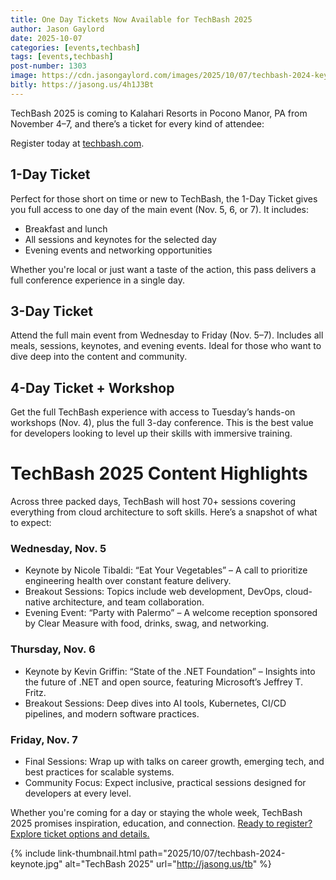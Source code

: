 ```yaml
---
title: One Day Tickets Now Available for TechBash 2025
author: Jason Gaylord
date: 2025-10-07
categories: [events,techbash]
tags: [events,techbash]
post-number: 1303
image: https://cdn.jasongaylord.com/images/2025/10/07/techbash-2024-keynote.jpg
bitly: https://jasong.us/4h1J3Bt
---
```


TechBash 2025 is coming to Kalahari Resorts in Pocono Manor, PA from November 4–7, and there’s a ticket for every kind of attendee:

Register today at [techbash.com](https://jasong.us/43XkZtc). 

## 1-Day Ticket
Perfect for those short on time or new to TechBash, the 1-Day Ticket gives you full access to one day of the main event (Nov. 5, 6, or 7). It includes:

* Breakfast and lunch
* All sessions and keynotes for the selected day
* Evening events and networking opportunities

Whether you're local or just want a taste of the action, this pass delivers a full conference experience in a single day.

## 3-Day Ticket
Attend the full main event from Wednesday to Friday (Nov. 5–7). Includes all meals, sessions, keynotes, and evening events. Ideal for those who want to dive deep into the content and community.

## 4-Day Ticket + Workshop
Get the full TechBash experience with access to Tuesday’s hands-on workshops (Nov. 4), plus the full 3-day conference. This is the best value for developers looking to level up their skills with immersive training.

# TechBash 2025 Content Highlights
Across three packed days, TechBash will host 70+ sessions covering everything from cloud architecture to soft skills. Here’s a snapshot of what to expect:

### Wednesday, Nov. 5
* Keynote by Nicole Tibaldi: “Eat Your Vegetables” – A call to prioritize engineering health over constant feature delivery.
* Breakout Sessions: Topics include web development, DevOps, cloud-native architecture, and team collaboration.
* Evening Event: “Party with Palermo” – A welcome reception sponsored by Clear Measure with food, drinks, swag, and networking.

### Thursday, Nov. 6
* Keynote by Kevin Griffin: “State of the .NET Foundation” – Insights into the future of .NET and open source, featuring Microsoft’s Jeffrey T. Fritz.
* Breakout Sessions: Deep dives into AI tools, Kubernetes, CI/CD pipelines, and modern software practices.

### Friday, Nov. 7
* Final Sessions: Wrap up with talks on career growth, emerging tech, and best practices for scalable systems.
* Community Focus: Expect inclusive, practical sessions designed for developers at every level.

Whether you're coming for a day or staying the whole week, TechBash 2025 promises inspiration, education, and connection. [Ready to register? Explore ticket options and details.](https://jasong.us/43XkZtc)

{% include link-thumbnail.html path="2025/10/07/techbash-2024-keynote.jpg" alt="TechBash 2025" url="http://jasong.us/tb" %}